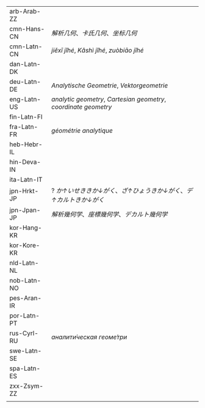 | | |
|-|-|
| arb-Arab-ZZ |  |
| cmn-Hans-CN | _解析几何_、_卡氏几何_、_坐标几何_ |
| cmn-Latn-CN | _jiěxī jǐhé_, _Kǎshì jǐhé_, _zuòbiāo jǐhé_ |
| dan-Latn-DK |  |
| deu-Latn-DE | _Analytische Geometrie_, _Vektorgeometrie_ |
| eng-Latn-US | _analytic geometry_, _Cartesian geometry_, _coordinate geometry_ |
| fin-Latn-FI |  |
| fra-Latn-FR | _géométrie analytique_ |
| heb-Hebr-IL |  |
| hin-Deva-IN |  |
| ita-Latn-IT |  |
| jpn-Hrkt-JP | ? _か↑いせききか↓がく_、_ざ↑ひょうきか↓がく_、_デ↑カルトきか↓がく_ |
| jpn-Jpan-JP | _解析幾何学_、_座標幾何学_、_デカルト幾何学_ |
| kor-Hang-KR |  |
| kor-Kore-KR |  |
| nld-Latn-NL |  |
| nob-Latn-NO |  |
| pes-Aran-IR |  |
| por-Latn-PT |  |
| rus-Cyrl-RU | _аналити́ческая геоме́три_ |
| swe-Latn-SE |  |
| spa-Latn-ES |  |
| zxx-Zsym-ZZ |  |
|  |  |
